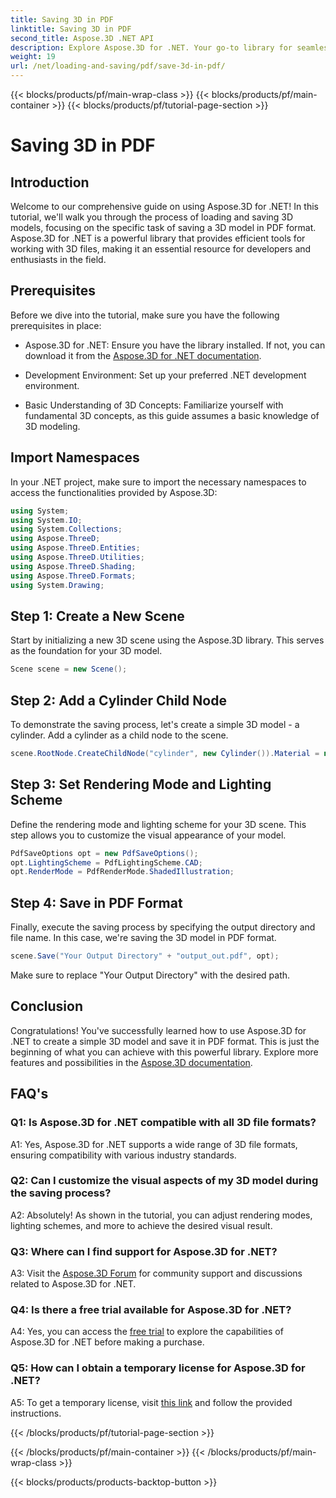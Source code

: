 ```yaml
---
title: Saving 3D in PDF
linktitle: Saving 3D in PDF
second_title: Aspose.3D .NET API
description: Explore Aspose.3D for .NET. Your go-to library for seamless 3D modeling and rendering. Effortlessly save 3D models in PDF.
weight: 19
url: /net/loading-and-saving/pdf/save-3d-in-pdf/
---
```


{{< blocks/products/pf/main-wrap-class >}}
{{< blocks/products/pf/main-container >}}
{{< blocks/products/pf/tutorial-page-section >}}

# Saving 3D in PDF

## Introduction

Welcome to our comprehensive guide on using Aspose.3D for .NET! In this tutorial, we'll walk you through the process of loading and saving 3D models, focusing on the specific task of saving a 3D model in PDF format. Aspose.3D for .NET is a powerful library that provides efficient tools for working with 3D files, making it an essential resource for developers and enthusiasts in the field.

## Prerequisites

Before we dive into the tutorial, make sure you have the following prerequisites in place:

- Aspose.3D for .NET: Ensure you have the library installed. If not, you can download it from the [Aspose.3D for .NET documentation](https://reference.aspose.com/3d/net/).

- Development Environment: Set up your preferred .NET development environment.

- Basic Understanding of 3D Concepts: Familiarize yourself with fundamental 3D concepts, as this guide assumes a basic knowledge of 3D modeling.

## Import Namespaces

In your .NET project, make sure to import the necessary namespaces to access the functionalities provided by Aspose.3D:

```csharp
using System;
using System.IO;
using System.Collections;
using Aspose.ThreeD;
using Aspose.ThreeD.Entities;
using Aspose.ThreeD.Utilities;
using Aspose.ThreeD.Shading;
using Aspose.ThreeD.Formats;
using System.Drawing;
```

## Step 1: Create a New Scene

Start by initializing a new 3D scene using the Aspose.3D library. This serves as the foundation for your 3D model.

```csharp
Scene scene = new Scene();
```

## Step 2: Add a Cylinder Child Node

To demonstrate the saving process, let's create a simple 3D model - a cylinder. Add a cylinder as a child node to the scene.

```csharp
scene.RootNode.CreateChildNode("cylinder", new Cylinder()).Material = new PhongMaterial() { DiffuseColor = new Vector3(Color.DarkCyan) };
```

## Step 3: Set Rendering Mode and Lighting Scheme

Define the rendering mode and lighting scheme for your 3D scene. This step allows you to customize the visual appearance of your model.

```csharp
PdfSaveOptions opt = new PdfSaveOptions();
opt.LightingScheme = PdfLightingScheme.CAD;
opt.RenderMode = PdfRenderMode.ShadedIllustration;
```

## Step 4: Save in PDF Format

Finally, execute the saving process by specifying the output directory and file name. In this case, we're saving the 3D model in PDF format.

```csharp
scene.Save("Your Output Directory" + "output_out.pdf", opt);
```

Make sure to replace "Your Output Directory" with the desired path.

## Conclusion

Congratulations! You've successfully learned how to use Aspose.3D for .NET to create a simple 3D model and save it in PDF format. This is just the beginning of what you can achieve with this powerful library. Explore more features and possibilities in the [Aspose.3D documentation](https://reference.aspose.com/3d/net/).

## FAQ's

### Q1: Is Aspose.3D for .NET compatible with all 3D file formats?

A1: Yes, Aspose.3D for .NET supports a wide range of 3D file formats, ensuring compatibility with various industry standards.

### Q2: Can I customize the visual aspects of my 3D model during the saving process?

A2: Absolutely! As shown in the tutorial, you can adjust rendering modes, lighting schemes, and more to achieve the desired visual result.

### Q3: Where can I find support for Aspose.3D for .NET?

A3: Visit the [Aspose.3D Forum](https://forum.aspose.com/c/3d/18) for community support and discussions related to Aspose.3D for .NET.

### Q4: Is there a free trial available for Aspose.3D for .NET?

A4: Yes, you can access the [free trial](https://releases.aspose.com/) to explore the capabilities of Aspose.3D for .NET before making a purchase.

### Q5: How can I obtain a temporary license for Aspose.3D for .NET?

A5: To get a temporary license, visit [this link](https://purchase.aspose.com/temporary-license/) and follow the provided instructions.

{{< /blocks/products/pf/tutorial-page-section >}}

{{< /blocks/products/pf/main-container >}}
{{< /blocks/products/pf/main-wrap-class >}}

{{< blocks/products/products-backtop-button >}}
